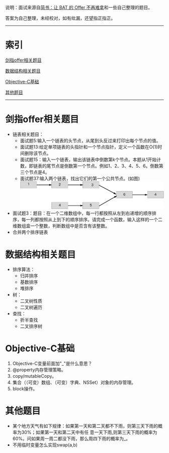 说明：面试来源自[简书：让 BAT 的 Offer 不再难拿](http://www.jianshu.com/p/ee15c1cf9c16)和一些自己整理的题目。

答案为自己整理，未经校对，如有纰漏，还望指正指正。
- - -

# 索引
[剑指offer相关题目](https://github.com/callmeliujian/iOS_Interview/blob/master/剑指offer题目.md)

[数据结构相关题目](https://github.com/callmeliujian/iOS_Interview/blob/master/数据结构相关.md)

[Objective-C基础](https://github.com/callmeliujian/iOS_Interview/blob/master/Objective-C基础.md)

[其他题目](https://github.com/callmeliujian/iOS_Interview/blob/master/其他题目.md)

- - -

# 剑指offer相关题目
- 链表相关题目：
	- 面试题5:输入一个链表的头节点，从尾到头反过来打印出每个节点的值。
	- 面试题13:给定单项链表的头指针和一个节点指针，定义一个函数在O(1)时间删除该节点。
	- 面试题15：输入一个链表，输出该链表中倒数第k个节点。本题从1开始计数，即链表的尾节点是倒数第一个节点。例如1、2、3、4、5、6。倒数第三个节点是4。
	- 面试题37:输入两个链表，找出它们的第一个公共节点。(如图)
		![面试题37](media/%E9%9D%A2%E8%AF%95%E9%A2%9837.png)
- 面试题3：题目：在一个二维数组中，每一行都按照从左到右递增的顺序排序，每一列都按照从上到下的顺序排序。请完成一个函数，输入这样的一个二维数组盒一个整数，判断数组中是否含有该整数。
- 合并两个排序链表

# 数据结构相关题目
- 排序算法：
	- 归并排序
	- 基数排序
	- 堆排序
- 树：
	- 二叉树性质
	- 二叉树遍历
- 查找：
	-  折半查找
	-  二叉排序树

# Objective-C基础
1. Objective-C变量前面加"_"是什么意思？
2. @property内存管理策略。
3. copy/mutableCopy。
4. 集合（（可变）数组、（可变）字典、NSSet）对象的内存管理。
5. block操作。

# 其他题目
-  某个地方天气有如下规律：如果第一天和第二天都不下雨，则第三天下雨的概率为30%；如果第一天和第二天中有任 意一天下雨,则第三天下雨的概率为60%。问如果周一周二都没下雨，那么周四下雨的概率为_。
-  不用临时变量怎么实现swap(a,b)

